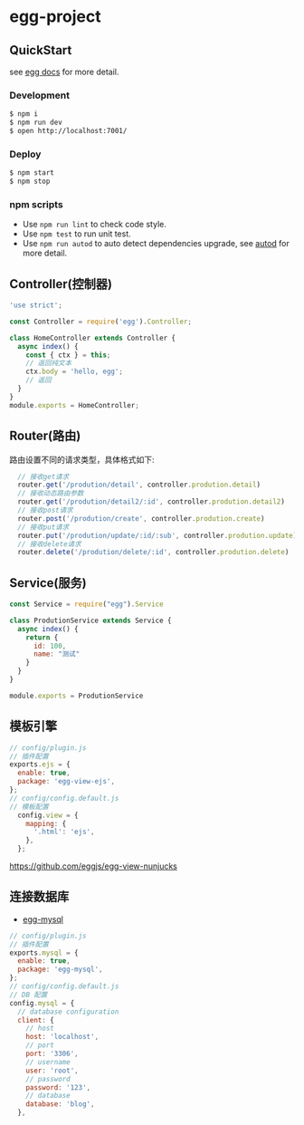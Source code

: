 # egg-project


## QuickStart

<!-- add docs here for user -->

see [egg docs][egg] for more detail.

### Development

```bash
$ npm i
$ npm run dev
$ open http://localhost:7001/
```

### Deploy

```bash
$ npm start
$ npm stop
```

### npm scripts

- Use `npm run lint` to check code style.
- Use `npm test` to run unit test.
- Use `npm run autod` to auto detect dependencies upgrade, see [autod](https://www.npmjs.com/package/autod) for more detail.


[egg]: https://eggjs.org


## Controller(控制器)



```js
'use strict';

const Controller = require('egg').Controller;

class HomeController extends Controller {
  async index() {
    const { ctx } = this;
    // 返回纯文本
    ctx.body = 'hello, egg';
    // 返回
  }
}
module.exports = HomeController;

```


## Router(路由)

路由设置不同的请求类型，具体格式如下:

```js
  // 接收get请求
  router.get('/prodution/detail', controller.prodution.detail)
  // 接收动态路由参数
  router.get('/prodution/detail2/:id', controller.prodution.detail2)
  // 接收post请求
  router.post('/prodution/create', controller.prodution.create)
  // 接收put请求
  router.put('/prodution/update/:id/:sub', controller.prodution.update)
  // 接收delete请求
  router.delete('/prodution/delete/:id', controller.prodution.delete)
```

## Service(服务)

```js
const Service = require("egg").Service

class ProdutionService extends Service {
  async index() {
    return {
      id: 100,
      name: "测试"
    }
  }
}

module.exports = ProdutionService
```


## 模板引擎

```js
// config/plugin.js
// 插件配置
exports.ejs = {
  enable: true,
  package: 'egg-view-ejs',
};
// config/config.default.js
// 模板配置
  config.view = {
    mapping: {
      '.html': 'ejs',
    },
  };
```

https://github.com/eggjs/egg-view-nunjucks


## 连接数据库

- [egg-mysql](https://www.npmjs.com/package/egg-mysql)

```js
// config/plugin.js
// 插件配置
exports.mysql = {
  enable: true,
  package: 'egg-mysql',
};
// config/config.default.js
// DB 配置
config.mysql = {
  // database configuration
  client: {
    // host
    host: 'localhost',
    // port
    port: '3306',
    // username
    user: 'root',
    // password
    password: '123',
    // database
    database: 'blog',    
  },
```